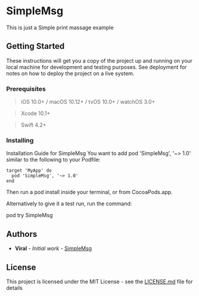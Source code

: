 # SimpleMsg

This is just a Simple print massage example

## Getting Started

These instructions will get you a copy of the project up and running on your local machine for development and testing purposes. See deployment for notes on how to deploy the project on a live system.

### Prerequisites

> iOS 10.0+ / macOS 10.12+ / tvOS 10.0+ / watchOS 3.0+

> Xcode 10.1+

> Swift 4.2+

### Installing

Installation Guide for SimpleMsg
You want to add pod 'SimpleMsg', '~> 1.0' similar to the following to your Podfile:

```
target 'MyApp' do 
  pod 'SimpleMsg', '~> 1.0' 
end
```

Then run a pod install inside your terminal, or from CocoaPods.app.

Alternatively to give it a test run, run the command:

pod try SimpleMsg

## Authors

* **Viral** - *Initial work* - [SimpleMsg](https://github.com/DiyaDevloper/)

## License

This project is licensed under the MIT License - see the [LICENSE.md](https://github.com/DiyaDevloper/SimpleMsg/blob/master/LICENSE) file for details

